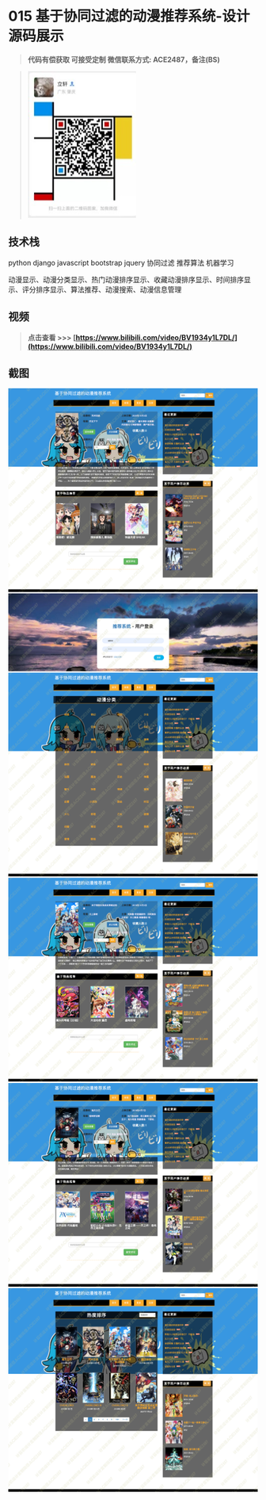 # 015 基于协同过滤的动漫推荐系统-设计源码展示

> **代码有偿获取 可接受定制 微信联系方式: ACE2487，备注(BS)**

> ![](./qrcode.jpg)

## 技术栈

python django javascript bootstrap jquery 协同过滤 推荐算法 机器学习

动漫显示、动漫分类显示、热门动漫排序显示、收藏动漫排序显示、时间排序显示、评分排序显示、算法推荐、动漫搜索、动漫信息管理

## 视频

> **点击查看 \>\>\> [https://www.bilibili.com/video/BV1934y1L7DL/](https://www.bilibili.com/video/BV1934y1L7DL/)**

## 截图

![](./01.png)
![](./02.png)
![](./03.png)
![](./04.png)
![](./05.png)
![](./06.png)